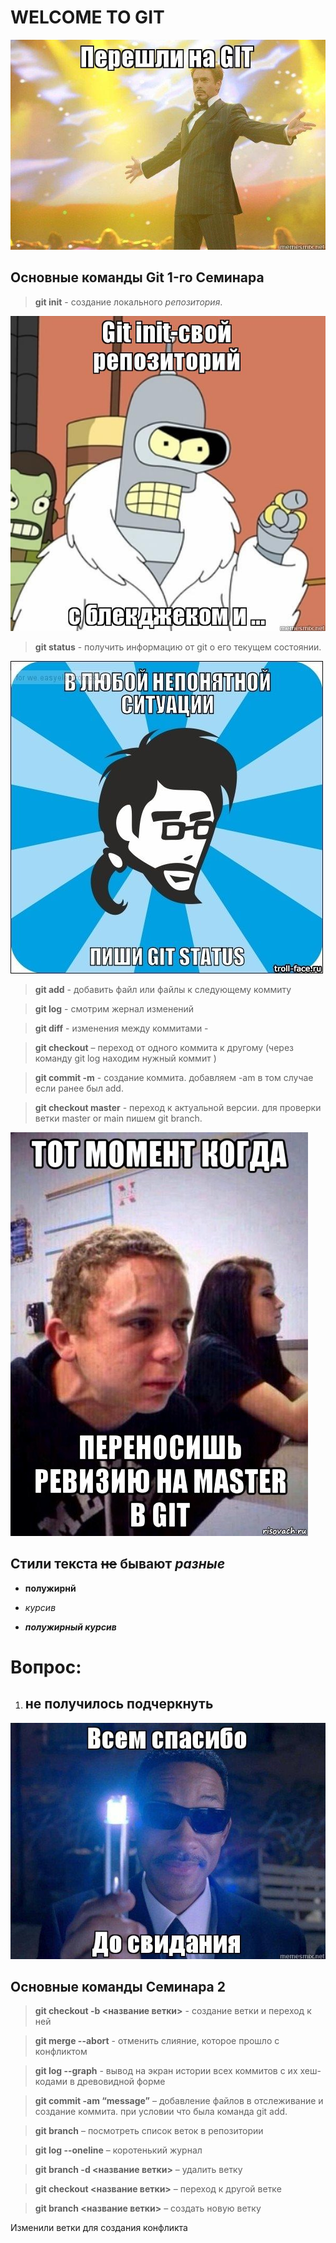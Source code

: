 # WELCOME TO GIT
![](welcome.jpg)




## Основные команды Git 1-го Семинара

> **git init** - создание локального *репозитория*.

![](init.jpg)

> **git status** - получить информацию от git о его текущем состоянии.

![](status.jpg)

> **git add** - добавить файл или файлы к следующему коммиту

> **git log** - смотрим жернал изменений

> **git diff** - изменения между коммитами - 

> **git checkout** – переход от одного коммита к другому (через команду git log находим нужный коммит )

> **git commit -m** - создание коммита. добавляем -am в том случае если ранее был add.

> **git checkout master** - переход к актуальной версии. для проверки ветки master or main пишем git branch.

![](master.jpg)


## Стили текста ~~не~~ бывают *разные*

 * **полужирнй**

 * *курсив*

 * ***полужирный курсив***

 # Вопрос: 
 1. ## не получилось подчеркнуть ##

![bye bye](bye.jpg)

## Основные команды Семинара 2

> **git checkout  -b <название ветки>** - создание ветки и переход к ней

> **git merge --abort** - отменить слияние, которое прошло с конфликтом

> **git log --graph** - вывод на экран истории всех коммитов с их хеш-кодами в древовидной форме

> **git commit -am “message”** – добавление файлов в отслеживание и       создание коммита. при условии что была команда git add.

> **git branch** – посмотреть список веток в репозитории

> **git log --oneline** – коротенький журнал

> **git branch -d <название ветки>** – удалить ветку

> **git checkout <название ветки>** – переход к другой ветке

> **git branch <название ветки>** – создать новую ветку



Изменили ветки для создания конфликта
